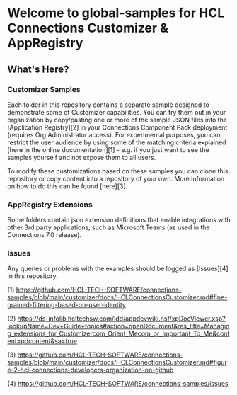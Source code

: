 # Welcome to global-samples for HCL Connections Customizer & AppRegistry

## What's Here?
### Customizer Samples
Each folder in this repository contains a separate sample designed to demonstrate some of Customizer capabilities. You can try them out in your organization by copy/pasting one or more of the sample JSON files into the [Application Registry][2] in your Connections Component Pack deployment (requires Org Administrator access). For experimental purposes, you can restrict the user audience by using some of the matching criteria explained [here in the online documentation][1] - e.g. if you just want to see the samples yourself and not expose them to all users.

To modify these customizations based on these samples you can clone this repository or copy content into a repository of your own. More information on how to do this can be found [here][3].

### AppRegistry Extensions
Some folders contain json extension definitions that enable integrations with other 3rd party applications, such as Microsoft Teams (as used in the Connections 7.0 release).

### Issues
Any queries or problems with the examples should be logged as [Issues][4] in this repository.

(1) https://github.com/HCL-TECH-SOFTWARE/connections-samples/blob/main/customizer/docs/HCLConnectionsCustomizer.md#fine-grained-filtering-based-on-user-identity

(2) https://ds-infolib.hcltechsw.com/ldd/appdevwiki.nsf/xpDocViewer.xsp?lookupName=Dev+Guide+topics#action=openDocument&res_title=Managing_extensions_for_Customizercom_Orient_Mecom_or_Important_To_Me&content=pdcontent&sa=true

(3) https://github.com/HCL-TECH-SOFTWARE/connections-samples/blob/main/customizer/docs/HCLConnectionsCustomizer.md#figure-2-hcl-connections-developers-organization-on-github

(4) https://github.com/HCL-TECH-SOFTWARE/connections-samples/issues
